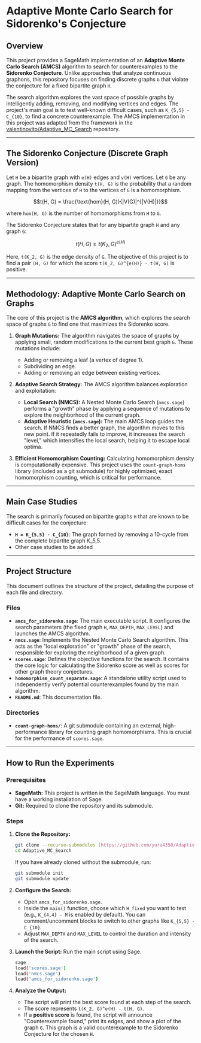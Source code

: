 # Adaptive Monte Carlo Search for Sidorenko's Conjecture

## Overview

This project provides a SageMath implementation of an **Adaptive Monte Carlo Search (AMCS)** algorithm to search for counterexamples to the **Sidorenko Conjecture**. Unlike approaches that analyze continuous graphons, this repository focuses on finding discrete graphs `G` that violate the conjecture for a fixed bipartite graph `H`.

The search algorithm explores the vast space of possible graphs by intelligently adding, removing, and modifying vertices and edges. The project's main goal is to test well-known difficult cases, such as `K_{5,5} - C_{10}`, to find a concrete counterexample. The AMCS implementation in this project was adapted from the framework in the [valentinovito/Adaptive_MC_Search](https://github.com/valentinovito/Adaptive_MC_Search) repository.

---

## The Sidorenko Conjecture (Discrete Graph Version)

Let `H` be a bipartite graph with `e(H)` edges and `v(H)` vertices. Let `G` be any graph. The homomorphism density `t(H, G)` is the probability that a random mapping from the vertices of `H` to the vertices of `G` is a homomorphism.

$$t(H, G) = \frac{\text{hom}(H, G)}{|V(G)|^{|V(H)|}}$$

where `hom(H, G)` is the number of homomorphisms from `H` to `G`.

The Sidorenko Conjecture states that for any bipartite graph `H` and any graph `G`:

$$t(H, G) \ge t(K_2, G)^{e(H)}$$

Here, `t(K_2, G)` is the edge density of `G`. The objective of this project is to find a pair `(H, G)` for which the score `t(K_2, G)^{e(H)} - t(H, G)` is positive.

---

## Methodology: Adaptive Monte Carlo Search on Graphs

The core of this project is the **AMCS algorithm**, which explores the search space of graphs `G` to find one that maximizes the Sidorenko score.

1.  **Graph Mutations:** The algorithm navigates the space of graphs by applying small, random modifications to the current best graph `G`. These mutations include:
    * Adding or removing a leaf (a vertex of degree 1).
    * Subdividing an edge.
    * Adding or removing an edge between existing vertices.

2.  **Adaptive Search Strategy:** The AMCS algorithm balances exploration and exploitation:
    * **Local Search (NMCS):** A Nested Monte Carlo Search (`nmcs.sage`) performs a "growth" phase by applying a sequence of mutations to explore the neighborhood of the current graph.
    * **Adaptive Heuristic (`amcs.sage`):** The main AMCS loop guides the search. If NMCS finds a better graph, the algorithm moves to this new point. If it repeatedly fails to improve, it increases the search "level," which intensifies the local search, helping it to escape local optima.

3.  **Efficient Homomorphism Counting:** Calculating homomorphism density is computationally expensive. This project uses the `count-graph-homs` library (included as a git submodule) for highly optimized, exact homomorphism counting, which is critical for performance.

---

## Main Case Studies

The search is primarily focused on bipartite graphs `H` that are known to be difficult cases for the conjecture:

* **`H = K_{5,5} - C_{10}`**: The graph formed by removing a 10-cycle from the complete bipartite graph K_5,5.
* Other case studies to be added

---

## Project Structure

This document outlines the structure of the project, detailing the purpose of each file and directory.

### Files

* **`amcs_for_sidorenko.sage`**: The main executable script. It configures the search parameters (the fixed graph `H`, `MAX_DEPTH`, `MAX_LEVEL`) and launches the AMCS algorithm.
* **`nmcs.sage`**: Implements the Nested Monte Carlo Search algorithm. This acts as the "local exploration" or "growth" phase of the search, responsible for exploring the neighborhood of a given graph.
* **`scores.sage`**: Defines the objective functions for the search. It contains the core logic for calculating the Sidorenko score as well as scores for other graph theory conjectures.
* **`homomorphism_count_separate.sage`**: A standalone utility script used to independently verify potential counterexamples found by the main algorithm.
* **`README.md`**: This documentation file.

### Directories

* **`count-graph-homs/`**: A git submodule containing an external, high-performance library for counting graph homomorphisms. This is crucial for the performance of `scores.sage`.

---

## How to Run the Experiments

### Prerequisites
* **SageMath:** This project is written in the SageMath language. You must have a working installation of Sage.
* **Git:** Required to clone the repository and its submodule.

### Steps
1.  **Clone the Repository:**
    ```bash
    git clone --recurse-submodules [https://github.com/yura4350/Adaptive_MC_Search.git](https://github.com/yura4350/Adaptive_MC_Search.git)
    cd Adaptive_MC_Search
    ```
    If you have already cloned without the submodule, run:
    ```bash
    git submodule init
    git submodule update
    ```

2.  **Configure the Search:**
    * Open `amcs_for_sidorenko.sage`.
    * Inside the `main()` function, choose which `H_fixed` you want to test (e.g., `K_{4,4} - M` is enabled by default). You can comment/uncomment blocks to switch to other graphs like `K_{5,5} - C_{10}`.
    * Adjust `MAX_DEPTH` and `MAX_LEVEL` to control the duration and intensity of the search.

3.  **Launch the Script:**
    Run the main script using Sage.
    ```bash
    sage
    load('scores.sage')
    load('nmcs.sage')
    load('amcs_for_sidorenko.sage')
    ```

4.  **Analyze the Output:**
    * The script will print the best score found at each step of the search.
    * The score represents `t(K_2, G)^e(H) - t(H, G)`.
    * If a **positive score** is found, the script will announce "Counterexample found," print its edges, and show a plot of the graph `G`. This graph is a valid counterexample to the Sidorenko Conjecture for the chosen `H`.
